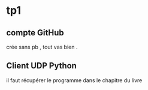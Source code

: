 # tp1

## compte GitHub

crée sans pb , tout vas bien .

## Client UDP Python

il faut récupérer le programme dans le chapitre du livre

